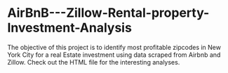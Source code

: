 # AirBnB---Zillow-Rental-property-Investment-Analysis
The objective of this project is to identify most profitable zipcodes in New York City for a real Estate investment using data scraped from Airbnb and Zillow. Check out the HTML file for the interesting analyses.

